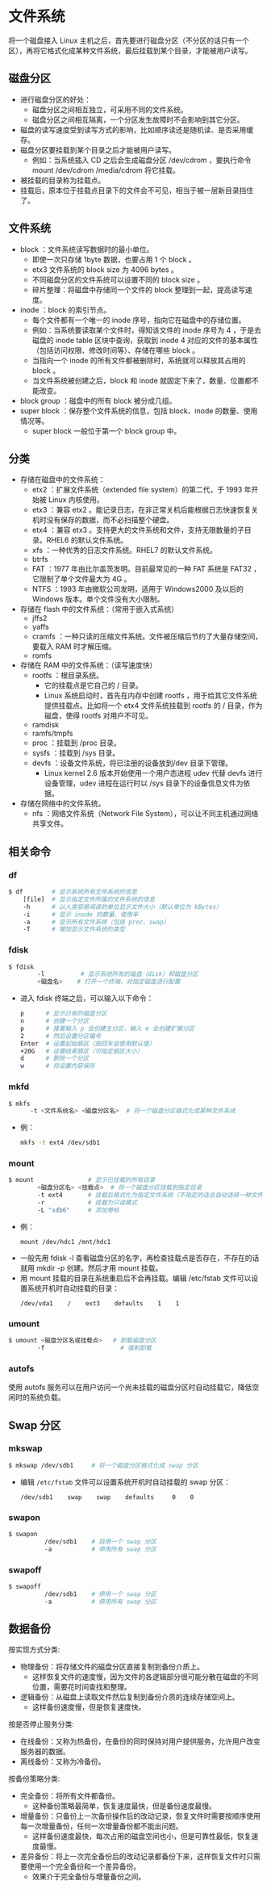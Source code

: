# 文件系统

将一个磁盘接入 Linux 主机之后，首先要进行磁盘分区（不分区的话只有一个区），再将它格式化成某种文件系统，最后挂载到某个目录，才能被用户读写。

## 磁盘分区

- 进行磁盘分区的好处：
  - 磁盘分区之间相互独立，可采用不同的文件系统。
  - 磁盘分区之间相互隔离，一个分区发生故障时不会影响到其它分区。
- 磁盘的读写速度受到读写方式的影响，比如顺序读还是随机读、是否采用缓存。
- 磁盘分区要挂载到某个目录之后才能被用户读写。
  - 例如：当系统插入 CD 之后会生成磁盘分区 /dev/cdrom ，要执行命令 mount /dev/cdrom /media/cdrom 将它挂载。
- 被挂载的目录称为挂载点。
- 挂载后，原本位于挂载点目录下的文件会不可见，相当于被一层新目录挡住了。

## 文件系统

- block ：文件系统读写数据时的最小单位。
  - 即使一次只存储 1byte 数据，也要占用 1 个 block 。
  - etx3 文件系统的 block size 为 4096 bytes 。
  - 不同磁盘分区的文件系统可以设置不同的 block size 。
  - 碎片整理：将磁盘中存储同一个文件的 block 整理到一起，提高读写速度。
- inode ：block 的索引节点。
  - 每个文件都有一个唯一的 inode 序号，指向它在磁盘中的存储位置。
  - 例如：当系统要读取某个文件时，得知该文件的 inode 序号为 4 ，于是去磁盘的 inode table 区块中查询，获取到 inode 4 对应的文件的基本属性（包括访问权限、修改时间等）、存储在哪些 block 。
  - 当指向一个 inode 的所有文件都被删除时，系统就可以释放其占用的 block 。
  - 当文件系统被创建之后，block 和 inode 就固定下来了，数量、位置都不能改变。
- block group ：磁盘中的所有 block 被分成几组。
- super block ：保存整个文件系统的信息，包括 block、inode 的数量、使用情况等。
  - super block 一般位于第一个 block group 中。

## 分类

- 存储在磁盘中的文件系统：
  - etx2 ：扩展文件系统（extended file system）的第二代，于 1993 年开始被 Linux 内核使用。
  - etx3 ：兼容 etx2 。能记录日志，在非正常关机后能根据日志快速恢复关机时没有保存的数据，而不必扫描整个硬盘。
  - etx4 ：兼容 etx3 。支持更大的文件系统和文件，支持无限数量的子目录。RHEL6 的默认文件系统。
  - xfs ：一种优秀的日志文件系统。RHEL7 的默认文件系统。
  - btrfs
  - FAT ：1977 年由比尔盖茨发明。目前最常见的一种 FAT 系统是 FAT32 ，它限制了单个文件最大为 4G 。
  - NTFS ：1993 年由微软公司发明，适用于 Windows2000 及以后的 Windows 版本。单个文件没有大小限制。
- 存储在 flash 中的文件系统：（常用于嵌入式系统）
  - jffs2
  - yaffs
  - cramfs ：一种只读的压缩文件系统。文件被压缩后节约了大量存储空间，要载入 RAM 时才解压缩。
  - romfs
- 存储在 RAM 中的文件系统：（读写速度快）
  - rootfs ：根目录系统。
    - 它的挂载点是它自己的 / 目录。
    - Linux 系统启动时，首先在内存中创建 rootfs ，用于给其它文件系统提供挂载点。比如将一个 etx4 文件系统挂载到 rootfs 的 / 目录，作为磁盘，使得 rootfs 对用户不可见。
  - ramdisk
  - ramfs/tmpfs 
  - proc ：挂载到 /proc 目录。
  - sysfs ：挂载到 /sys 目录。
  - devfs ：设备文件系统，将已注册的设备放到/dev 目录下管理。
    - Linux kernel 2.6 版本开始使用一个用户态进程 udev 代替 devfs 进行设备管理，udev 进程在运行时以 /sys 目录下的设备信息文件为依据。
- 存储在网络中的文件系统。
  - nfs ：网络文件系统（Network File System），可以让不同主机通过网络共享文件。

## 相关命令

### df

```sh
$ df        # 显示系统所有文件系统的信息
    [file]  # 显示指定文件所属的文件系统的信息
    -h      # 以人类容易阅读的单位显示文件大小（默认单位为 kBytes）
    -i      # 显示 inode 的数量、使用率
    -a      # 显示所有文件系统（包括 proc、swap）
    -T      # 增加显示文件系统的类型
```
### fdisk

```sh
$ fdisk
        -l          # 显示系统所有的磁盘（disk）和磁盘分区
        <磁盘名>    # 打开一个终端，对指定磁盘进行配置
```
- 进入 fdisk 终端之后，可以输入以下命令：
    ```sh
    p      # 显示已有的磁盘分区
    n      # 创建一个分区
    p      # 接着输入 p 会创建主分区，输入 e 会创建扩展分区
    2      # 然后设置分区编号
    Enter  # 设置起始扇区（按回车会使用默认值）
    +20G   # 设置结束扇区（可指定扇区大小）
    d      # 删除一个分区
    w      # 将设置内容保存
    ```

### mkfd

```sh
$ mkfs
      -t <文件系统名> <磁盘分区名>  # 将一个磁盘分区格式化成某种文件系统
```
- 例：
    ```sh
    mkfs -t ext4 /dev/sdb1
    ```

### mount

```sh
$ mount               # 显示已挂载的所有目录
        <磁盘分区名> <挂载点>  # 将一个磁盘分区挂载到指定目录
        -t ext4       # 挂载后格式化为指定文件系统（不指定的话会自动选择一种文件系统）
        -r            # 挂载为只读模式
        -L "sdb6"     # 添加卷标
```
- 例：
    ```
    mount /dev/hdc1 /mnt/hdc1
    ```
- 一般先用 fdisk -l 查看磁盘分区的名字，再检查挂载点是否存在，不存在的话就用 mkdir -p 创建。然后才用 mount 挂载。
- 用 mount 挂载的目录在系统重启后不会再挂载。编辑 /etc/fstab 文件可以设置系统开机时自动挂载的目录：
    ```
    /dev/vda1    /    ext3    defaults    1    1
    ```

### umount

```sh
$ umount <磁盘分区名或挂载点>   # 卸载磁盘分区
        -f                     # 强制卸载
```

### autofs

使用 autofs 服务可以在用户访问一个尚未挂载的磁盘分区时自动挂载它，降低空闲时的系统负载。

## Swap 分区

### mkswap

```sh
$ mkswap /dev/sdb1     # 将一个磁盘分区格式化成 swap 分区
```
  - 编辑 `/etc/fstab` 文件可以设置系统开机时自动挂载的 swap 分区：
    ```
    /dev/sdb1    swap    swap    defaults     0    0
    ```

### swapon

```sh
$ swapon
          /dev/sdb1    # 启用一个 swap 分区
          -a           # 停用所有 swap 分区
```

### swapoff

```sh
$ swapoff
          /dev/sdb1    # 停用一个 swap 分区
          -a           # 停用所有 swap 分区
```

## 数据备份

按实现方式分类:
- 物理备份：将存储文件的磁盘分区直接复制到备份介质上。
  - 这样恢复文件的速度慢，因为文件的各逻辑部分很可能分散在磁盘的不同位置，需要花时间查找和整理。
- 逻辑备份：从磁盘上读取文件然后复制到备份介质的连续存储空间上。
  - 这样备份速度慢，但是恢复速度快。

按是否停止服务分类:
- 在线备份：又称为热备份，在备份的同时保持对用户提供服务，允许用户改变服务器的数据。
- 离线备份：又称为冷备份。

按备份策略分类:
- 完全备份：将所有文件都备份。
  - 这种备份策略最简单，恢复速度最快，但是备份速度最慢。
- 增量备份：只备份上一次备份操作后的改动记录，恢复文件时需要按顺序使用每一次增量备份，任何一次增量备份都不能出问题。
  - 这样备份速度最快，每次占用的磁盘空间也小，但是可靠性最低，恢复速度最慢。
- 差异备份：将上一次完全备份后的改动记录都备份下来，这样恢复文件时只需要使用一个完全备份和一个差异备份。
  - 效果介于完全备份与增量备份之间。
